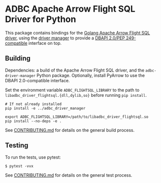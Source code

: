 <!---
  Licensed to the Apache Software Foundation (ASF) under one
  or more contributor license agreements.  See the NOTICE file
  distributed with this work for additional information
  regarding copyright ownership.  The ASF licenses this file
  to you under the Apache License, Version 2.0 (the
  "License"); you may not use this file except in compliance
  with the License.  You may obtain a copy of the License at

    http://www.apache.org/licenses/LICENSE-2.0

  Unless required by applicable law or agreed to in writing,
  software distributed under the License is distributed on an
  "AS IS" BASIS, WITHOUT WARRANTIES OR CONDITIONS OF ANY
  KIND, either express or implied.  See the License for the
  specific language governing permissions and limitations
  under the License.
-->

# ADBC Apache Arrow Flight SQL Driver for Python

This package contains bindings for the [Golang Apache Arrow Flight SQL
driver][flightsql], using the [driver manager][driver-manager] to provide a
[DBAPI 2.0/PEP 249-compatible][dbapi] interface on top.

[dbapi]: https://peps.python.org/pep-0249/
[driver-manager]: https://arrow.apache.org/adbc/current/python/driver_manager.html
[flightsql]: https://arrow.apache.org/adbc/current/driver/flight_sql.html

## Building

Dependencies: a build of the Apache Arrow Flight SQL driver, and the
`adbc-driver-manager` Python package.  Optionally, install PyArrow to
use the DBAPI 2.0-compatible interface.

Set the environment variable `ADBC_FLIGHTSQL_LIBRARY` to the path to
`libadbc_driver_flightsql.{dll,dylib,so}` before running `pip install`.

```
# If not already installed
pip install -e ../adbc_driver_manager

export ADBC_FLIGHTSQL_LIBRARY=/path/to/libadbc_driver_flightsql.so
pip install --no-deps -e .
```

See [CONTRIBUTING.md](../../CONTRIBUTING.md) for details on the
general build process.

## Testing

To run the tests, use pytest:

```shell
$ pytest -vvx
```

See [CONTRIBUTING.md](../../CONTRIBUTING.md) for details on the
general test process.
